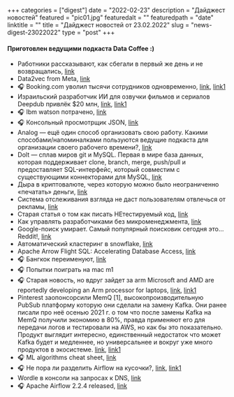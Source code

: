 
+++
categories = ["digest"]
date = "2022-02-23"
description = "Дайджест новостей"
featured = "pic01.jpg"
featuredalt = ""
featuredpath = "date"
linktitle = ""
title = "Дайджест новостей от 23.02.2022"
slug = "news-digest-23022022"
type = "post"
+++

#### Приготовлен ведущими подкаста Data Coffee :)


-  Работники рассказывают, как сбегали в первый же день и не возвращались, [link](https://vc.ru/hr/354419-tred-rabotniki-rasskazyvayut-kak-sbegali-v-pervyy-zhe-den-i-ne-vozvrashchalis)
-  Data2vec from Meta, [link](https://nplus1.ru/news)
- 🎧 Booking.com уволил тысячи сотрудников одновременно, [link](https://news.ycombinator.com/item?id=30297890), [link1](https://vc.ru/hr/363948)
-  Израильский разработчик ИИ для озвучки фильмов и сериалов Deepdub привлёк $20 млн, [link](https://vc.ru/finance/363586-izrailskiy-razrabotchik-ii-dlya-ozvuchki-filmov-i-serialov-deepdub-privlek-20-mln), [link1](https://deepdub.ai)
- 🎧 Ibm watson потрачено, [link](https://www.protocol.com/bulletins/ibm-watson-health-sale)
- 🎧 Консольный просмотрщик JSON, [link](https://pauljuliusmartinez.github.io/)
-  Analog — ещё один способ организовать свою работу. Какими способами/напоминалками пользуются ведущие подкаста для организации своего рабочего времени?, [link](https://ugmonk.com/blogs/journal/analog-the-simplest-productivity-system)
-  Dolt — сплав миров git и MySQL. Первая в мире база данных, которая поддерживает clone, branch, merge, push/pull и предоставляет SQL-интерфейс, который совместим с существующими коннекторами для MySQL, [link](https://www.dolthub.com/)
-  Дыра в криптовалюте, через которую можно было неограниченно «печатать» деньги, [link](https://t.me/addmeto/4725)
-  Система отслеживания взгляда не даст пользователям отвлечься от рекламы, [link](https://nplus1.ru/news/2022/02/14/MoviePass)
-  Старая статья о том как писать НЕтестируемый код, [link](https://testing.googleblog.com/2008/07/how-to-write-3v1l-untestable-code.html)
-  Как управлять разработчиками без микроменеджмента, [link](https://www.infoworld.com/article/3649773/how-to-manage-software-developers-without-micromanaging.html)
-  Google-поиск умирает. Самый популярный поисковик сегодня это… Reddit!, [link](https://dkb.io/post/google-search-is-dying)
-  Автоматический кластеринг в snowflake, [link](https://t.me/rockyourdata/3463)
-  Apache Arrow Flight SQL: Accelerating Database Access, [link](https://arrow.apache.org/blog/2022/02/16/introducing-arrow-flight-sql/)
- 🎧 Бангкок переименуют, [link](https://tjournal.ru/news/534901-vlasti-tailanda-reshili-smenit-oficialnoe-nazvanie-bangkoka-na-inostrannyh-yazykah-gorod-nazovut-krung-thep-maha-nakhon)
- 🎧 Попытки поиграть на mac m1
- 🎧 Старая новость, но вдруг зайдет за arm Microsoft and AMD are reportedly developing an Arm processor for laptops, [link](https://www.notebookcheck.net/Microsoft-and-AMD-are-reportedly-developing-an-Arm-processor-for-laptops.568434.0.html), [link1](https://www.tomshardware.com/news/amd-we-stand-ready-to-make-arm-chips)
-  Pinterest заопонсорсили MemQ [1], высокопроизводительную PubSub платформу которую они сделали на замену Kafka. Они ранее писали про неё осенью 2021 г. о том что после замены Kafka на MemQ получили экономию в 80%, правда применяют его для передачи логов и тестировали на AWS, но как бы это показательно. Продукт выглядит интересно, единственный недостаток что может Kafka будет и медленнее, но универсальнее и вокруг уже много продуктов в экосистеме. [link](https://github.com/pinterest/memq), [link1](https://medium.com/pinterest-engineering/memq-an-efficient-scalable-cloud-native-pubsub-system-4402695dd4e7)
- 🎧 ML algorithms cheat sheet, [link](https://www.accel.ai/anthology/2022/1/24/machine-learning-algorithms-cheat-sheet)
- 🎧 Не пора ли разделить Airflow на кусочки?, [link](https://t.me/leftjoin/557), [link1](https://blog.fal.ai/the-unbundling-of-airflow-2/)
-  Wordle в консоли на запросах к DNS, [link](https://dgl.cx/2022/02/wordle-over-dns)
- 🎧 Apache Airflow 2.2.4 released, [link](https://github.com/apache/airflow/releases/tag/2.2.4)
